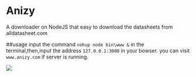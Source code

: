 # Anizy
A downloader on NodeJS that easy to download the datasheets from alldatasheet.com

##usage
input the command `nohup node bin\www &` in the terminal,then,input the address `127.0.0.1:3000` in your bowser.
you can visit `www.anizy.com` if server is running.

![](http://7xqhly.com1.z0.glb.clouddn.com/anizy-PrtSc.PNG)

